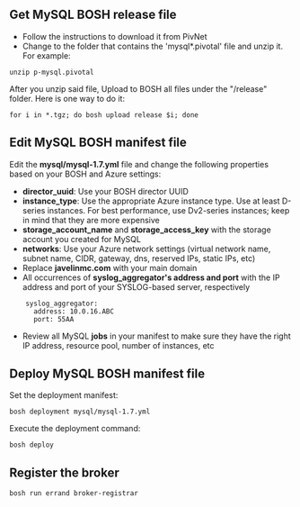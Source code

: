 ## Get MySQL BOSH release file
* Follow the instructions to download it from PivNet
* Change to the folder that contains the 'mysql*.pivotal' file and unzip it. For example:
```
unzip p-mysql.pivotal
```
After you unzip said file, Upload to BOSH all files under the "/release" folder. Here is one way to do it:
```
for i in *.tgz; do bosh upload release $i; done
```

## Edit MySQL BOSH manifest file
Edit the **mysql/mysql-1.7.yml** file and change the following properties based on your BOSH and Azure settings:
* **director_uuid**: Use your BOSH director UUID
* **instance_type**: Use the appropriate Azure instance type. Use at least D-series instances. For best performance, use Dv2-series instances; keep in mind that they are more expensive
* **storage_account_name** and **storage_access_key** with the storage account you created for MySQL
* **networks**: Use your Azure network settings (virtual network name, subnet name, CIDR, gateway, dns, reserved IPs, static IPs, etc) 
* Replace **javelinmc.com** with your main domain 
* All occurrences of **syslog_aggregator's address and port** with the IP address and port of your SYSLOG-based server, respectively
```
    syslog_aggregator:
      address: 10.0.16.ABC
      port: 55AA
```
* Review all MySQL **jobs** in your manifest to make sure they have the right IP address, resource pool, number of instances, etc

## Deploy MySQL BOSH manifest file
Set the deployment manifest:
```
bosh deployment mysql/mysql-1.7.yml
```
Execute the deployment command:
```
bosh deploy
```
## Register the broker
```
bosh run errand broker-registrar
```
